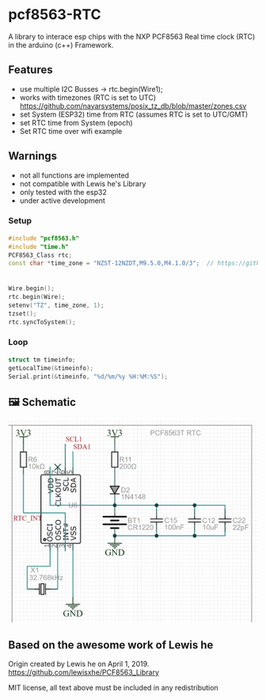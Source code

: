 pcf8563-RTC
=====================================
A library to interace esp chips with the NXP PCF8563 Real time clock (RTC) in the arduino (c++) Framework.


## Features
- use multiple I2C Busses -> rtc.begin(Wire1);
- works with timezones (RTC is set to UTC)
https://github.com/nayarsystems/posix_tz_db/blob/master/zones.csv
- set System (ESP32) time from RTC (assumes RTC is set to UTC/GMT)
- set RTC time from System (epoch)
- Set RTC time over wifi example

## Warnings
- not all functions are implemented
- not compatible with Lewis he's Library
- only tested with the esp32
- under active development

### Setup
```c++
#include "pcf8563.h"
#include "time.h"
PCF8563_Class rtc;
const char *time_zone = "NZST-12NZDT,M9.5.0,M4.1.0/3";	// https://github.com/nayarsystems/posix_tz_db/blob/master/zones.csv


Wire.begin();
rtc.begin(Wire);
setenv("TZ", time_zone, 1);
tzset();
rtc.syncToSystem();
```
### Loop
```c++
struct tm timeinfo;
getLocalTime(&timeinfo);
Serial.print(&timeinfo, "%d/%m/%y %H:%M:%S");
```

## 🖼️ Schematic
![Schematic](/images/schematic.png)



## Based on the awesome work of Lewis he
Origin created by Lewis he on April 1, 2019.
https://github.com/lewisxhe/PCF8563_Library

MIT license, all text above must be included in any redistribution
